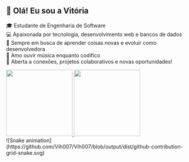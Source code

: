 ## 👋 Olá! Eu sou a Vitória

🎓 Estudante de Engenharia de Software  
💻 Apaixonada por tecnologia, desenvolvimento web e bancos de dados  
🎯 Sempre em busca de aprender coisas novas e evoluir como desenvolvedora   
🎵 Amo ouvir música enquanto codifico  
🤝 Aberta a conexões, projetos colaborativos e novas oportunidades!
<div>
  <a href="https://beacons.ai/Vih007">
    <img height="180em" src="https://github-readme-stats.vercel.app/api?username=Vih007&show_icons=true&theme=nightowl&include_all_commits=true&count_private=true"/>
    <img height="180em" src="https://github-readme-stats.vercel.app/api/top-langs/?username=Vih007&layout=compact&langs_count=16&theme=nightowl"/>
  </a>
</div>
![Snake animation](https://github.com/Vih007/Vih007/blob/output/dist/github-contribution-grid-snake.svg)



